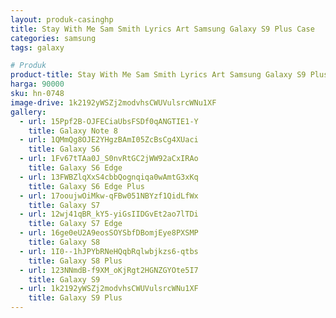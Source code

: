 ```yaml
---
layout: produk-casinghp
title: Stay With Me Sam Smith Lyrics Art Samsung Galaxy S9 Plus Case
categories: samsung
tags: galaxy

# Produk
product-title: Stay With Me Sam Smith Lyrics Art Samsung Galaxy S9 Plus Case
harga: 90000
sku: hn-0748
image-drive: 1k2192yWSZj2modvhsCWUVulsrcWNu1XF
gallery:
  - url: 15Ppf2B-OJFECiaUbsFSDf0qANGTIE1-Y
    title: Galaxy Note 8
  - url: 1QMmQg8OJE2YHgzBAmI05ZcBsCg4XUaci
    title: Galaxy S6
  - url: 1Fv67tTAa0J_S0nvRtGC2jWW92aCxIRAo
    title: Galaxy S6 Edge
  - url: 13FWBZlqXxS4cbbQognqiqa0wAmtG3xKq
    title: Galaxy S6 Edge Plus
  - url: 17ooujwOiMkw-qFBw051NBYzf1QidLfWx
    title: Galaxy S7
  - url: 12wj41qBR_kY5-yiGsIIDGvEt2ao7lTDi
    title: Galaxy S7 Edge
  - url: 16ge0eU2A9eosSOYSbfDBomjEye8PXSMP
    title: Galaxy S8
  - url: 1I0--1hJPYbRNeHQqbRqlwbjkzs6-qtbs
    title: Galaxy S8 Plus
  - url: 123NNmdB-f9XM_oKjRgt2HGNZGYOte5I7
    title: Galaxy S9
  - url: 1k2192yWSZj2modvhsCWUVulsrcWNu1XF
    title: Galaxy S9 Plus
---
```

